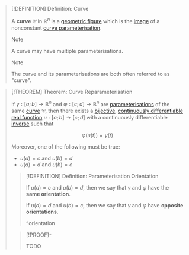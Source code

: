 >[!DEFINITION] Definition: Curve
>
>A **curve** $\mathcal{C}$ in $\mathbb{R}^n$ is a [geometric figure](../../Geometric%20Figure.md) which is the [image](../../../Analysis/Functions/Function.md) of a nonconstant [curve parameterisation](../../../Analysis/Vector%20Analysis/Curve%20Parameterisations/Curve%20Parameterisation.md).
>
>>[!NOTE]
>>
>>A curve may have multiple parameterisations.
>>
>
>>[!NOTE]
>>
>>The curve and its parameterisations are both often referred to as "curve".
>>
>

>[!THEOREM] Theorem: Curve Reparameterisation
>
>If $\gamma: [a;b] \to \mathbb{R}^n$ and $\varphi: [c;d] \to \mathbb{R}^n$ are [parameterisations](../../../Analysis/Vector%20Analysis/Curve%20Parameterisations/Curve%20Parameterisation.md) of the same [curve](Curve.md) $\mathcal{C}$, then there exists a [bijective](../../../Analysis/Functions/Types%20of%20Functions/Injection,%20Surjection,%20Bijection.md), [continuously differentiable real function](../../../Analysis/Real%20Analysis/Differentiation/Differentiability%20of%20Real%20Functions.md) $u: [a;b] \to [c;d]$ with a continuously differentiable [inverse](../../../Analysis/Functions/Inverse%20Function.md) such that
>
>$$\varphi(u(t)) = \gamma(t)$$
>
>Moreover, one of the following must be true:
>
>- $u(a) = c$ and $u(b) = d$
>- $u(a) = d$ and $u(b) = c$
>
>>[!DEFINITION] Definition: Parameterisation Orientation
>>
>>If $u(a) = c$ and $u(b) = d$, then we say that $\gamma$ and $\varphi$ have the **same orientation**.
>>
>>If $u(a) = d$ and $u(b) = c$, then we say that $\gamma$ and $\varphi$ have **opposite orientations**.
>>
>>^orientation
>
>>[!PROOF]-
>>
>>TODO
>>
>

>